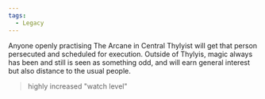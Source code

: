 ```yaml
---
tags:
  - Legacy
---
```

Anyone openly practising The Arcane in Central Thylyist  will get that person persecuted and scheduled for execution. 
Outside of Thylyis, magic always has been and still is seen as something odd, and will earn general interest but also distance to the usual people. 
> highly increased "watch level"
